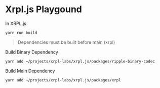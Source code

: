 # Xrpl.js Playgound

In XRPL.js

`yarn run build`

> Dependencies must be built before main (xrpl)

Build Binary Dependency

`yarn add ~/projects/xrpl-labs/xrpl.js/packages/ripple-binary-codec`

Build Main Dependency

`yarn add ~/projects/xrpl-labs/xrpl.js/packages/xrpl`

